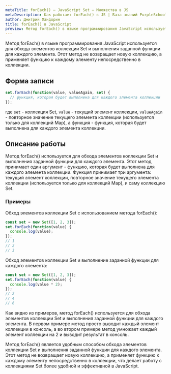 ```yaml
---
metaTitle: forEach() – JavaScript Set – Множества в JS
metaDescription: Как работает forEach() в JS | База знаний PurpleSchool
author: Дмитрий Фандорин
title: forEach() в JavaScript
preview: Метод forEach() в языке программирования JavaScript используется для обхода элементов коллекции Set и выполнения заданной функции для каждого элемента...
---
```


Метод forEach() в языке программирования JavaScript используется для обхода элементов коллекции Set и выполнения заданной функции для каждого элемента. Этот метод не возвращает новую коллекцию, а применяет функцию к каждому элементу непосредственно в коллекции.

## Форма записи

```javascript
set.forEach(function(value, valueAgain, set) {
  // функция, которая будет выполнена для каждого элемента коллекции
});
```

где `set` - коллекция Set, `value` - текущий элемент коллекции, `valueAgain` - повторное значение текущего элемента коллекции (используется только для коллекций Map), а функция - функция, которая будет выполнена для каждого элемента коллекции.

## Описание работы

Метод forEach() используется для обхода элементов коллекции Set и выполнения заданной функции для каждого элемента. Этот метод принимает один аргумент - функцию, которая будет выполнена для каждого элемента коллекции. Функция принимает три аргумента: текущий элемент коллекции, повторное значение текущего элемента коллекции (используется только для коллекций Map), и саму коллекцию Set.

### Примеры

Обход элементов коллекции Set с использованием метода forEach():

```javascript
const set = new Set([1, 2, 3]);
set.forEach(function(value) {
  console.log(value);
});
// 1
// 2
// 3
```

Обход элементов коллекции Set и выполнение заданной функции для каждого элемента:

```javascript
const set = new Set([1, 2, 3]);
set.forEach(function(value) {
  console.log(value * 2);
});
// 2
// 4
// 6
```

Как видно из примеров, метод forEach() используется для обхода элементов коллекции Set и выполнения заданной функции для каждого элемента. В первом примере метод просто выводит каждый элемент коллекции в консоль, а во втором примере метод умножает каждый элемент коллекции на 2 и выводит результат в консоль.

Метод forEach() является удобным способом обхода элементов коллекции Set и выполнения заданной функции для каждого элемента. Этот метод не возвращает новую коллекцию, а применяет функцию к каждому элементу непосредственно в коллекции, что делает работу с коллекциями Set более удобной и эффективной в JavaScript.